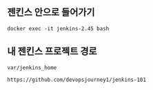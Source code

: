 ## 젠킨스 안으로 들어가기

```
docker exec -it jenkins-2.45 bash
```

## 내 젠킨스 프로젝트 경로

```
var/jenkins_home
```

```
https://github.com/devopsjourney1/jenkins-101
```
